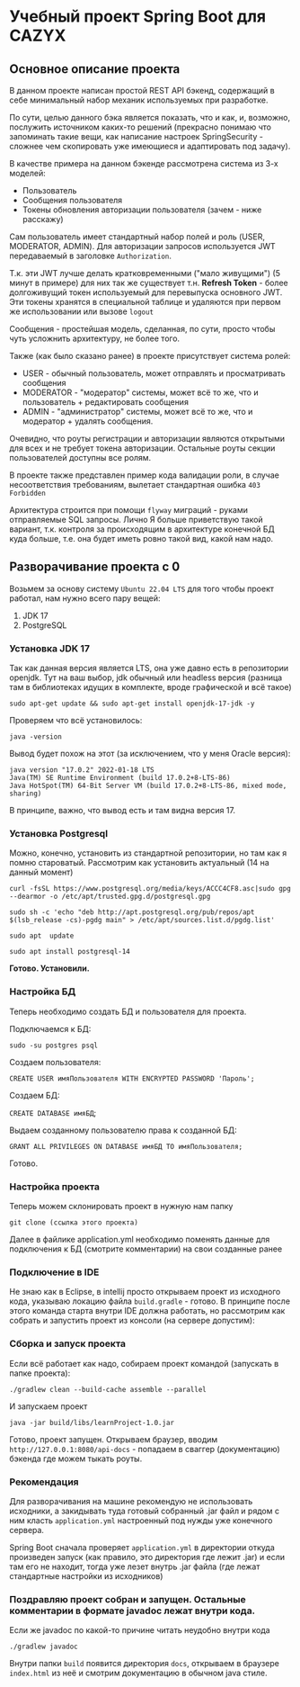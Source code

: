 # Учебный проект Spring Boot для CAZYX

## Основное описание проекта

В данном проекте написан простой REST API бэкенд, содержащий в себе минимальный набор механик используемых при разработке.

По сути, целью данного бэка является показать, что и как, и, возможно, послужить источником каких-то решений (прекрасно понимаю что запоминать такие вещи, как написание настроек SpringSecurity - сложнее чем скопировать уже имеющиеся и адаптировать под задачу).

В качестве примера на данном бэкенде рассмотрена система из 3-х моделей:

* Пользователь
* Сообщения пользователя
* Токены обновления авторизации пользователя (зачем - ниже расскажу)

Сам пользователь имеет стандартный набор полей и роль (USER, MODERATOR, ADMIN).
Для авторизации запросов используется JWT передаваемый в заголовке `Authorization`.

Т.к. эти JWT лучше делать кратковременными ("мало живущими") (5 минут в примере) для них так же существует т.н.
<b>Refresh Token</b> - более долгоживущий токен используемый для перевыпуска основного JWT. Эти токены хранятся в специальной таблице и удаляются при первом же использовании или вызове `logout`

Сообщения - простейшая модель, сделанная, по сути, просто чтобы чуть усложнить архитектуру, не более того.

Также (как было сказано ранее) в проекте присутствует система ролей:

* USER - обычный пользователь, может отправлять и просматривать сообщения
* MODERATOR - "модератор" системы, может всё то же, что и пользователь + редактировать сообщения
* ADMIN - "администратор" системы, может всё то же, что и модератор + удалять сообщения.

Очевидно, что роуты регистрации и авторизации являются открытыми для всех и не требует токена авторизации. Остальные роуты секции пользователей доступны все ролям.

В проекте также представлен пример кода валидации роли, в случае несоответствия требованиям, вылетает стандартная ошибка `403 Forbidden`

Архитектура строится при помощи `flyway` миграций - руками отправляемые SQL запросы.
Лично Я больше приветствую такой вариант, т.к. контроля за происходящим в архитектуре конечной БД куда больше, т.е. она будет иметь ровно такой вид, какой нам надо.

## Разворачивание проекта с 0

Возьмем за основу систему `Ubuntu 22.04 LTS` для того чтобы проект работал, нам нужно всего пару вещей:

1) JDK 17
2) PostgreSQL

### Установка JDK 17

Так как данная версия является LTS, она уже давно есть в репозитории openjdk.
Тут на ваш выбор, jdk обычный или headless версия (разница там в библиотеках идущих в комплекте, вроде графической и всё такое)

```
sudo apt-get update && sudo apt-get install openjdk-17-jdk -y
```

Проверяем что всё установилось:

`java -version`

Вывод будет похож на этот (за исключением, что у меня Oracle версия):

```
java version "17.0.2" 2022-01-18 LTS
Java(TM) SE Runtime Environment (build 17.0.2+8-LTS-86)
Java HotSpot(TM) 64-Bit Server VM (build 17.0.2+8-LTS-86, mixed mode, sharing)

```

В принципе, важно, что вывод есть и там видна версия 17.

### Установка Postgresql

Можно, конечно, установить из стандартной репозитории, но там как я помню староватый. Рассмотрим как установить актуальный (14 на данный момент)

`curl -fsSL https://www.postgresql.org/media/keys/ACCC4CF8.asc|sudo gpg --dearmor -o /etc/apt/trusted.gpg.d/postgresql.gpg`

`sudo sh -c 'echo "deb http://apt.postgresql.org/pub/repos/apt $(lsb_release -cs)-pgdg main" > /etc/apt/sources.list.d/pgdg.list'`

`sudo apt  update`

`sudo apt install postgresql-14`

<b>Готово. Установили.</b>

### Настройка БД

Теперь необходимо создать БД и пользователя для проекта.

Подключаемся к БД:

`sudo -su postgres psql`

Создаем пользователя:

`CREATE USER имяПользователя WITH ENCRYPTED PASSWORD 'Пароль';`

Создаем БД:

`CREATE DATABASE имяБД`;

Выдаем созданному пользователю права к созданной БД:

`GRANT ALL PRIVILEGES ON DATABASE имяБД TO имяПользователя;`

Готово.

### Настройка проекта

Теперь можем склонировать проект в нужную нам папку

`git clone (ссылка этого проекта)`

Далее в файлике application.yml необходимо поменять данные для подключения к БД (смотрите комментарии) на свои созданные ранее

### Подключение в IDE

Не знаю как в Eclipse, в intellij просто открываем проект из исходного кода, указываю локацию файла `build.gradle` - готово. В принципе после этого команда старта внутри IDE должна работать, но рассмотрим как собрать и запустить проект из консоли (на сервере допустим):

### Сборка и запуск проекта

Если всё работает как надо, собираем проект командой (запускать в папке проекта):

`./gradlew clean --build-cache assemble --parallel`

И запускаем проект

`java -jar build/libs/learnProject-1.0.jar`

Готово, проект запущен. Открываем браузер, вводим `http://127.0.0.1:8080/api-docs` - попадаем в сваггер (документацию) бэкенда где можем тыкать роуты.

### Рекомендация

Для разворачивания на машине рекомендую не использовать исходники, а закидывать туда готовый собранный .jar файл и рядом с ним класть `application.yml` настроенный под нужды уже конечного сервера.

Spring Boot сначала проверяет `application.yml` в директории откуда произведен запуск (как правило, это директория где лежит .jar) и если там его не находит, тогда уже лезет внутрь .jar файла (где лежат стандартные настройки из исходников)

### **Поздравляю проект собран и запущен. Остальные комментарии в формате javadoc лежат внутри кода.**

Если же javadoc по какой-то причине читать неудобно внутри кода

`./gradlew javadoc`

Внутри папки `build` появится директория `docs`, открываем в браузере `index.html` из неё и смотрим документацию в обычном java стиле.